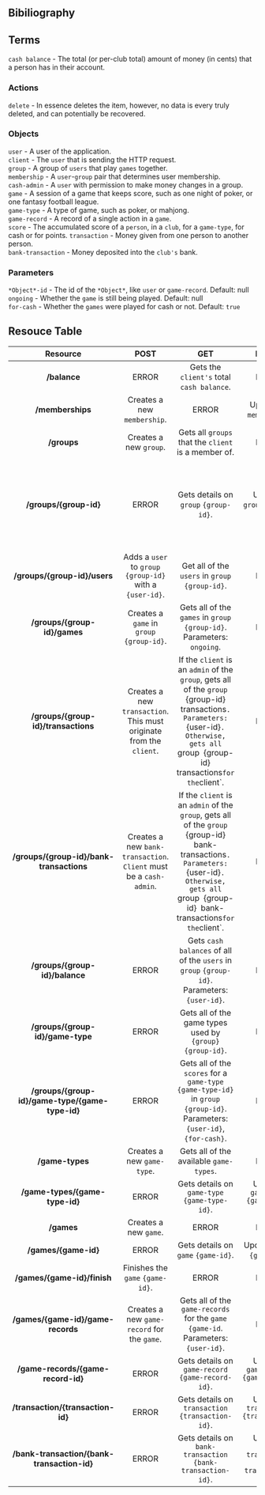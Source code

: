 ## Bibiliography

## Terms
`cash balance`      - The total (or per-club total) amount of money (in cents) that a person has in their account.

### Actions
`delete`            - In essence deletes the item, however, no data is every truly deleted, and can potentially be recovered.

### Objects
`user`              - A user of the application. \
`client`            - The `user` that is sending the HTTP request. \
`group`             - A group of `users` that play `games` together. \
`membership`        - A `user`-`group` pair that determines user membership. \
`cash-admin`        - A `user` with permission to make money changes in a group.
`game`              - A session of a game that keeps score, such as one night of poker, or one fantasy football league. \
`game-type`         - A type of game, such as poker, or mahjong. \
`game-record`       - A record of a single action in a `game`. \
`score`             - The accumulated score of a `person`, in a `club`, for a `game-type`, for cash or for points.
`transaction`       - Money given from one person to another person. \
`bank-transaction`  - Money deposited into the `club's` bank.

### Parameters
`*Object*-id`       - The id of the `*Object*`, like `user` or `game-record`. Default: null \
`ongoing`           - Whether the `game` is still being played. Default: null \
`for-cash`          - Whether the `games` were played for cash or not. Default: `true` 


## Resouce Table

| **Resource** | POST | GET | PATCH | DELETE |
|:---:|:---:|:---:|:---:|:---:|
| **/balance** | ERROR | Gets the `client's` total `cash balance`. | ERROR | ERROR |
| **/memberships** | Creates a new `membership`. | ERROR | Updates a `membership`. | `Deletes` a `membership`. |
| **/groups** | Creates a new `group`. | Gets all `groups` that the `client` is a member of. | ERROR | ERROR |
| **/groups/{group-id}** | ERROR | Gets details on `group` `{group-id}`. | Updates `group` `{group-id}`. | If the `client` is the owner of the group, `deletes` the group.  Otherwise, removes the `client` from the `group`. |
| **/groups/{group-id}/users** | Adds a `user` to `group` `{group-id}` with a `{user-id}`. | Get all of the `users` in `group` `{group-id}`. | ERROR | ERROR |
| **/groups/{group-id}/games** | Creates a `game` in `group` `{group-id}`. | Gets all of the `games` in `group` `{group-id}`. Parameters: `ongoing`. | ERROR | ERROR |
| **/groups/{group-id}/transactions** | Creates a new `transaction`. This must originate from the `client`. | If the `client` is an `admin` of the `group`, gets all of the `group `{group-id}` `transactions`. Parameters: `{user-id}`. Otherwise, gets all  `group` `{group-id}` `transactions` for the `client`.  | ERROR | ERROR |
| **/groups/{group-id}/bank-transactions** | Creates a new `bank-transaction`. `Client` must be a `cash-admin`. | If the `client` is an `admin` of the `group`, gets all of the `group `{group-id}` `bank-transactions`. Parameters: `{user-id}`. Otherwise, gets all  `group` `{group-id}` `bank-transactions` for the `client`. | ERROR | ERROR |
| **/groups/{group-id}/balance** | ERROR | Gets `cash balances` of all of the `users` in `group` `{group-id}`. Parameters: `{user-id}`. | ERROR | ERROR |
| **/groups/{group-id}/game-type** | ERROR | Gets all of the game types used by `{group}` `{group-id}`. | ERROR | ERROR |
| **/groups/{group-id}/game-type/{game-type-id}** | ERROR | Gets all of the `scores` for a `game-type` `{game-type-id}` in `group` `{group-id}`. Parameters: `{user-id}`, `{for-cash}`. | ERROR | ERROR |
| **/game-types** | Creates a new `game-type`. | Gets all of the available `game-types`. | ERROR | ERROR |
| **/game-types/{game-type-id}** | ERROR | Gets details on `game-type` `{game-type-id}`. | Updates `game-type` `{game-type-id}`. | `Deletes` `game-type` `{game-type-id}`. |
| **/games** | Creates a new `game`. | ERROR | ERROR | ERROR |
| **/games/{game-id}** | ERROR | Gets details on `game` `{game-id}`. | Updates `game` `{game-id}`. | `Deletes` `game` `{game-id}`. |
| **/games/{game-id}/finish** | Finishes the `game` `{game-id}`. | ERROR | ERROR | ERROR |
| **/games/{game-id}/game-records** | Creates a new `game-record` for the `game`. | Gets all of the `game-records` for the `game` `{game-id`. Parameters: `{user-id}`. | ERROR | ERROR |
| **/game-records/{game-record-id}** | ERROR | Gets details on `game-record` `{game-record-id}`. | Updates `game-record` `{game-record-id}`. | `Deletes` `game-record` `{game-record-id}`. |
| **/transaction/{transaction-id}** | ERROR | Gets details on `transaction` `{transaction-id}`. | Updates `transaction` `{transaction-id}`. | `Deletes` `transaction` `{transaction-id}`. |
| **/bank-transaction/{bank-transaction-id}** | ERROR | Gets details on `bank-transaction` `{bank-transaction-id}`. | Updates `bank-transaction` `{bank-transaction-id}`. | `Deletes` `bank-transaction` `{bank-transaction-id}`. |
